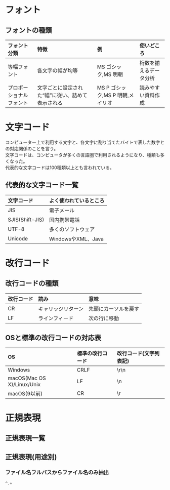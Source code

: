 # フォント
## フォントの種類
|フォント分類|特徴|例|使いどころ|
|:--|:--|:--|:--|
|等幅フォント|各文字の幅が均等|MS ゴシック,MS 明朝|桁数を揃えるデータ分析|
|プロポーショナルフォント|文字ごとに設定された“幅”に従い、詰めて表示される|MS P ゴシック,MS P 明朝,メイリオ|読みやすい資料作成|

# 文字コード
コンピューター上で利用する文字と、各文字に割り当てたバイトで表した数字との対応関係のことを言う。\
文字コードは、コンピュータが多くの言語圏で利用されるようになり、種類も多くなった。\
代表的な文字コードは100種類以上とも言われている。
## 代表的な文字コード一覧
|文字コード|よく使われているところ|
|:--|:--|
|JIS|電子メール|
|SJIS(Shift-JIS)|国内携帯電話|
|UTF-8|多くのソフトウェア|
|Unicode|WindowsやXML、Java|
# 改行コード
## 改行コードの種類
|改行コード|読み|意味|
|:--|:--|:--|
|CR|キャリッジリターン|先頭にカーソルを戻す|
|LF|ラインフィード|次の行に移動|
## OSと標準の改行コードの対応表
|OS|標準の改行コード|改行コード(文字列表記)|
|:--|:--|:--|
|Windows|CRLF|\r\n|
|macOS(Mac OS X)/Linux/Unix|LF|\n|
|macOS(9以前)|CR|\r|
# 正規表現
## 正規表現一覧
## 正規表現(用途別)
### ファイル名フルパスからファイル名のみ抽出
```
^.+
```

